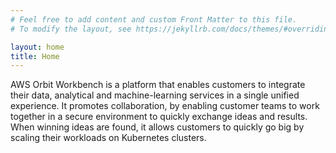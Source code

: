 ```yaml
---
# Feel free to add content and custom Front Matter to this file.
# To modify the layout, see https://jekyllrb.com/docs/themes/#overriding-theme-defaults

layout: home
title: Home
---
```

AWS Orbit Workbench is a platform that enables customers to integrate their data, analytical and machine-learning services in 
a single unified experience.  It promotes collaboration, by enabling customer teams to work together in a secure environment to 
quickly exchange ideas and results.  When winning ideas are found, it allows customers to quickly go big by scaling their
workloads on Kubernetes clusters.


